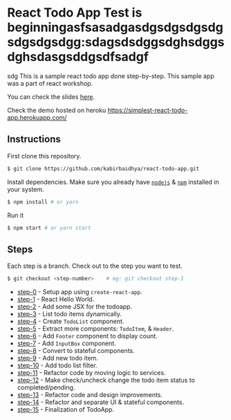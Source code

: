# React Todo App Test is beginningasfsasadgasdgsdgsdgsdgsdgsdgsdgg:sdagsdsdggsdghsdggsdghsdasgsddgsdfsadgf
sdg
This is a sample react todo app done step-by-step.
This sample app was a part of react workshop.

You can check the slides [here](https://speakerdeck.com/kabirbaidhya/frontend-development-with-react).

Check the demo hosted on heroku https://simplest-react-todo-app.herokuapp.com/


## Instructions

First clone this repository.
```bash
$ git clone https://github.com/kabirbaidhya/react-todo-app.git
```

Install dependencies. Make sure you already have [`nodejs`](https://nodejs.org/en/) & [`npm`](https://www.npmjs.com/) installed in your system.
```bash
$ npm install # or yarn
```

Run it
```bash
$ npm start # or yarn start
```

## Steps
Each step is a branch. Check out to the step you want to test.

```bash
$ git checkout <step-number>    # eg: git checkout step-1
```
* [step-0](https://github.com/kabirbaidhya/react-todo-app/commits/step-0) - Setup app using `create-react-app`.
* [step-1](https://github.com/kabirbaidhya/react-todo-app/commits/step-1) - React Hello World.
* [step-2](https://github.com/kabirbaidhya/react-todo-app/commits/step-2) - Add some JSX for the todoapp.
* [step-3](https://github.com/kabirbaidhya/react-todo-app/commits/step-3) - List todo items dynamically.
* [step-4](https://github.com/kabirbaidhya/react-todo-app/commits/step-4) - Create `TodoList` component.
* [step-5](https://github.com/kabirbaidhya/react-todo-app/commits/step-5) - Extract more components: `TodoItem`, & `Header`.
* [step-6](https://github.com/kabirbaidhya/react-todo-app/commits/step-6) - Add `Footer` component to display count.
* [step-7](https://github.com/kabirbaidhya/react-todo-app/commits/step-7) - Add `InputBox` component.
* [step-8](https://github.com/kabirbaidhya/react-todo-app/commits/step-8) - Convert to stateful components.
* [step-9](https://github.com/kabirbaidhya/react-todo-app/commits/step-9) - Add new todo item.
* [step-10](https://github.com/kabirbaidhya/react-todo-app/commits/step-10) - Add todo list filter.
* [step-11](https://github.com/kabirbaidhya/react-todo-app/commits/step-11) - Refactor code by moving logic to services.
* [step-12](https://github.com/kabirbaidhya/react-todo-app/commits/step-12) - Make check/uncheck change the todo item status to completed/pending.
* [step-13](https://github.com/kabirbaidhya/react-todo-app/commits/step-13) - Refactor code and design improvements.
* [step-14](https://github.com/kabirbaidhya/react-todo-app/commits/step-14) - Refactor and separate UI & stateful components.
* [step-15](https://github.com/kabirbaidhya/react-todo-app/commits/step-15) - Finalization of TodoApp.
